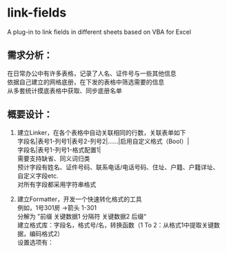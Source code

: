 # link-fields

A plug-in to link fields in different sheets based on VBA for Excel  

## 需求分析：
在日常办公中有许多表格，记录了人名、证件号与一些其他信息  
依据自己建立的网格底册，在下发的表格中筛选需要的信息  
从多套统计摸底表格中获取、同步底册名单  

## 概要设计：
1. 建立Linker，在各个表格中自动关联相同的行数，关联表单如下  
字段名|表号1-列号1|表号2-列号2|……|启用自定义格式（Bool）|  
字段名|表号1-列号1-格式配置1|  
需要支持缺省、同义词归类  
预计字段有姓名、证件号码、联系电话/电话号码、住址、户籍、户籍详址、自定义字段etc.  
对所有字段都采用字符串格式  

2. 建立Formatter，开发一个快速转化格式的工具  
例如，1号301房 →箭头 1-301  
分解为 ”前缀 关键数据1 分隔符 关键数据2 后缀“  
建立格式库：字段名，格式号/名，转换函数（1 To 2：从格式1中提取关键数据，编码格式2）  
设置选项有：  
